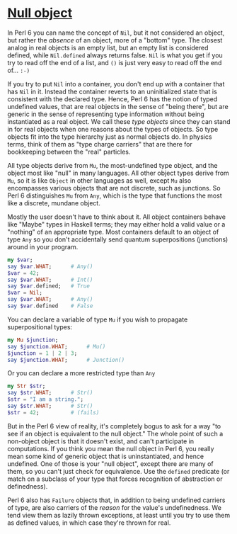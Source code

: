[1]: https://rosettacode.org/wiki/Null_object

# [Null object][1]

In Perl 6 you can name the concept of `Nil`, but it not considered an object, but rather the *absence* of an object, more of a "bottom" type. The closest analog in real objects is an empty list, but an empty list is considered defined, while `Nil.defined` always returns false. `Nil` is what you get if you try to read off the end of a list, and `()` is just very easy to read off the end of... `:-)`



If you try to put `Nil` into a container, you don't end up with a container that has `Nil` in it. Instead the container reverts to an uninitialized state that is consistent with the declared type. Hence, Perl 6 has the notion of typed undefined values, that are real objects in the sense of "being there", but are generic in the sense of representing type information without being instantiated as a real object. We call these *type objects* since they can stand in for real objects when one reasons about the types of objects. So type objects fit into the type hierarchy just as normal objects do. In physics terms, think of them as "type charge carriers" that are there for bookkeeping between the "real" particles.



All type objects derive from `Mu`, the most-undefined type
object, and the object most like "null" in many languages. All other object types derive from `Mu`,
so it is like `Object` in other languages as well, except `Mu` also encompasses various objects that are not discrete, such as junctions. So Perl 6 distinguishes `Mu` from `Any`, which is the type that functions the most like a discrete, mundane object.



Mostly the user doesn't have to think about it. All object containers behave like "Maybe" types in Haskell terms; they may either hold a valid value or a "nothing" of an appropriate type.
Most containers default to an object of type `Any` so you don't accidentally send quantum superpositions (junctions) around in your program.

```raku
my $var;
say $var.WHAT;      # Any()
$var = 42;
say $var.WHAT;      # Int()
say $var.defined;   # True
$var = Nil;
say $var.WHAT;      # Any()
say $var.defined    # False
```


You can declare a variable of type `Mu` if you wish to propagate superpositional types:

```raku
my Mu $junction;
say $junction.WHAT;      # Mu()
$junction = 1 | 2 | 3;
say $junction.WHAT;      # Junction()
```


Or you can declare a more restricted type than `Any`

```raku
my Str $str;
say $str.WHAT;      # Str()
$str = "I am a string.";
say $str.WHAT;      # Str()
$str = 42;          # (fails)
```


But in the Perl 6 view of reality, it's completely bogus to ask
for a way "to see if an object is equivalent to the null object."
The whole point of such a non-object object is that it doesn't exist,
and can't participate in computations. If you think you mean the
null object in Perl 6, you really mean some kind of generic object
that is uninstantiated, and hence undefined. One of those is your "null object",
except there are many of them, so you can't just check for equivalence. Use the `defined` predicate (or match on a subclass of your type that forces recognition of abstraction or definedness).



Perl 6 also has `Failure` objects that, in addition to being
undefined carriers of type, are also carriers of the *reason*
for the value's undefinedness. We tend view them as lazily thrown
exceptions, at least until you try to use them as defined values,
in which case they're thrown for real.